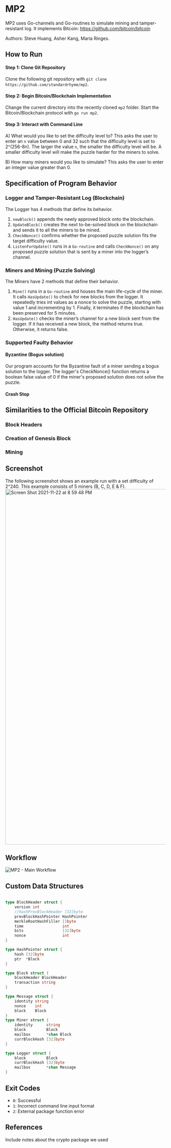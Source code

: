 # MP2
MP2 uses Go-channels and Go-routines to simulate mining and tamper-resistant log.
It implements Bitcoin: https://github.com/bitcoin/bitcoin

Authors: Steve Huang, Asher Kang, Maria Ringes. 

## How to Run 
#### Step 1: Clone Git Repository
Clone the following git repository with `git clone https://github.com/standardrhyme/mp2`.

#### Step 2: Begin Bitcoin/Blockchain Implementation
Change the current directory into the recently cloned `mp2` folder. Start the Bitcoin/Blockchain protocol with `go run mp2`. 


#### Step 3: Interact with Command Line
A) What would you like to set the difficulty level to? This asks the user to enter an `n` value between 0 and 32 such that the difficulty level is set to 2^(256-8n). The larger the value `n`, the smaller the difficulty level will be. A smaller difficulty level will make the puzzle harder for the miners to solve.

B) How many miners would you like to simulate? This asks the user to enter an integer value greater than 0.

## Specification of Program Behavior

### Logger and Tamper-Resistant Log (Blockchain)
The Logger has 4 methods that define its behavior. 

1) `newBlock()` appends the newly approved block onto the blockchain. 
2) `UpdateBlock()` creates the next to-be-solved block on the blockchain and sends it to all the miners to be mined. 
3) `CheckNonce()` confirms whether the proposed puzzle solution fits the target difficulty value. 
4) `ListenForUpdate()` runs in a `Go-routine` and calls `CheckNonce()` on any proposed puzzle solution that is sent by a miner into the logger’s channel. 

### Miners and Mining (Puzzle Solving)
The Miners have 2 methods that define their behavior.

1) `Mine()` runs in a `Go-routine` and houses the main life-cycle of the miner. It calls `HasUpdate()` to check for new blocks from the logger. It repeatedly tries int values as a nonce to solve the puzzle, starting with value 1 and incrementing by 1. Finally, it terminates if the blockchain has been preserved for 5 minutes. 
2) `HasUpdate()` checks the miner’s channel for a new block sent from the logger. If it has received a new block, the method returns true. Otherwise, it returns false. 

### Supported Faulty Behavior 

#### Byzantine (Bogus solution)

Our program accounts for the Byzantine fault of a miner sending a bogus solution to the logger. The logger's CheckNonce() function returns a boolean false value of 0 if the miner's proposed solution does not solve the puzzle.

#### Crash Stop 

## Similarities to the Official Bitcoin Repository

### Block Headers

### Creation of Genesis Block

### Mining

## Screenshot
The following screenshot shows an example run with a set difficulty of 2^240. This example consists of 5 miners (B, C, D, E & F).
<img width="1113" alt="Screen Shot 2021-11-22 at 8 59 48 PM" src="https://user-images.githubusercontent.com/60116121/142960948-c31c652b-dfdb-4967-9712-397ee753a11a.png">

## Workflow
![MP2 - Main Workflow](https://user-images.githubusercontent.com/60116121/142963455-08cd1f29-0789-4d64-9d5b-04bc609093ea.png)


## Custom Data Structures
```go

type BlockHeader struct {
	version int
	//hashPrevBlockHeader [32]byte
	prevBlockHashPointer HashPointer
	merkleRootHashFiller []byte
	time                 int
	bits                 [32]byte
	nonce                int
}

type HashPointer struct {
	hash [32]byte
	ptr  *Block
}

type Block struct {
	blockHeader BlockHeader
	transaction string
}

type Message struct {
	identity string
	nonce    int
	block    Block
}
type Miner struct {
	identity      string
	block         Block
	mailbox       *chan Block
	currBlockHash [32]byte
}

type Logger struct {
	block         Block
	currBlockHash [32]byte
	mailbox       *chan Message
}

```

## Exit Codes 
- `0`: Successful
- `1`: Incorrect command line input format
- `2`: External package function error

## References 
Include notes about the crypto package we used 
